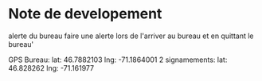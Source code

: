 #  Note de developement

alerte du bureau
faire une alerte lors de l'arriver au bureau et en quittant le bureau'

GPS
Bureau: lat: 46.7882103 lng: -71.1864001
2 signamements: lat: 46.828262 lng: -71.161977
